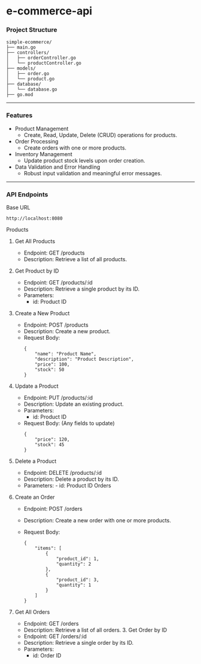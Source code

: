 # e-commerce-api

### Project Structure

```
simple-ecommerce/
├── main.go
├── controllers/
│   ├── orderController.go
│   └── productController.go
├── models/
│   ├── order.go
│   └── product.go
├── database/
│   └── database.go
├── go.mod
```

---

### Features

-   Product Management
    -   Create, Read, Update, Delete (CRUD) operations for products.
-   Order Processing
    -   Create orders with one or more products.
-   Inventory Management
    -   Update product stock levels upon order creation.
-   Data Validation and Error Handling
    -   Robust input validation and meaningful error messages.

---

### API Endpoints

Base URL

    http://localhost:8080

Products

1.  Get All Products
    -   Endpoint: GET /products
    -   Description: Retrieve a list of all products.
2.  Get Product by ID
    -   Endpoint: GET /products/:id
    -   Description: Retrieve a single product by its ID.
    -   Parameters:
        -   id: Product ID
3.  Create a New Product
    -   Endpoint: POST /products
    -   Description: Create a new product.
    -   Request Body:
        ```
        {
            "name": "Product Name",
            "description": "Product Description",
            "price": 100,
            "stock": 50
        }
        ```
4.  Update a Product

    -   Endpoint: PUT /products/:id
    -   Description: Update an existing product.
    -   Parameters:
        -   id: Product ID
    -   Request Body: (Any fields to update)
        ```
        {
            "price": 120,
            "stock": 45
        }
        ```

5.  Delete a Product
    -   Endpoint: DELETE /products/:id
    -   Description: Delete a product by its ID.
    -   Parameters: - id: Product ID
        Orders
6.  Create an Order

    -   Endpoint: POST /orders
    -   Description: Create a new order with one or more products.
    -   Request Body:

        ```
        {
            "items": [
                {
                    "product_id": 1,
                    "quantity": 2
                },
                {
                    "product_id": 3,
                    "quantity": 1
                }
            ]
        }
        ```

7.  Get All Orders
    -   Endpoint: GET /orders
    -   Description: Retrieve a list of all orders. 3. Get Order by ID
    -   Endpoint: GET /orders/:id
    -   Description: Retrieve a single order by its ID.
    -   Parameters:
        -   id: Order ID
